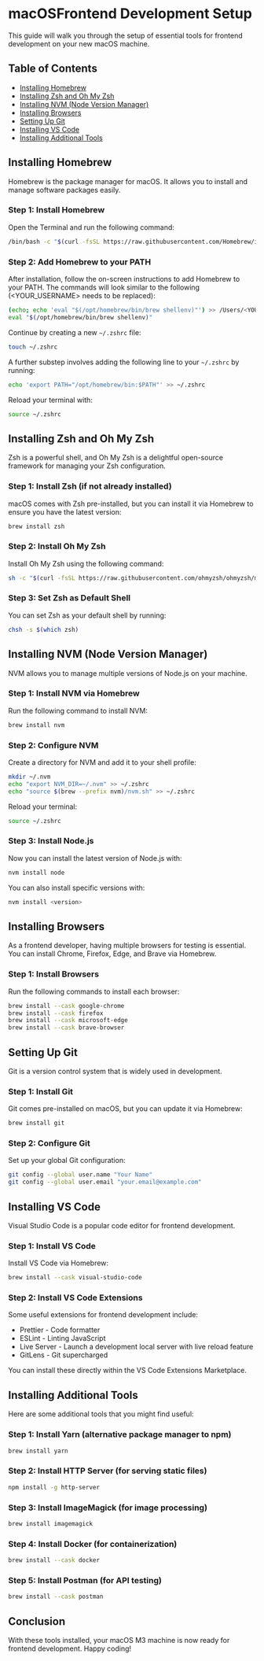 # macOSFrontend Development Setup

This guide will walk you through the setup of essential tools for frontend development on your new macOS machine.

## Table of Contents
- [Installing Homebrew](#installing-homebrew)
- [Installing Zsh and Oh My Zsh](#installing-zsh-and-oh-my-zsh)
- [Installing NVM (Node Version Manager)](#installing-nvm-node-version-manager)
- [Installing Browsers](#installing-browsers)
- [Setting Up Git](#setting-up-git)
- [Installing VS Code](#installing-vs-code)
- [Installing Additional Tools](#installing-additional-tools)

## Installing Homebrew

Homebrew is the package manager for macOS. It allows you to install and manage software packages easily.

### Step 1: Install Homebrew

Open the Terminal and run the following command:

```sh
/bin/bash -c "$(curl -fsSL https://raw.githubusercontent.com/Homebrew/install/HEAD/install.sh)"
```

### Step 2: Add Homebrew to your PATH

After installation, follow the on-screen instructions to add Homebrew to your PATH. The commands will look similar to the following (<YOUR_USERNAME> needs to be replaced):

```sh
(echo; echo 'eval "$(/opt/homebrew/bin/brew shellenv)"') >> /Users/<YOUR_USERNAME>/.zprofile
eval "$(/opt/homebrew/bin/brew shellenv)"

```
Continue by creating a new `~/.zshrc` file:

```sh
touch ~/.zshrc
```

A further substep involves adding the following line to your `~/.zshrc` by running:

```sh
echo 'export PATH="/opt/homebrew/bin:$PATH"' >> ~/.zshrc
```

Reload your terminal with:

```sh
source ~/.zshrc
```

## Installing Zsh and Oh My Zsh

Zsh is a powerful shell, and Oh My Zsh is a delightful open-source framework for managing your Zsh configuration.

### Step 1: Install Zsh (if not already installed)

macOS comes with Zsh pre-installed, but you can install it via Homebrew to ensure you have the latest version:

```sh
brew install zsh
```

### Step 2: Install Oh My Zsh

Install Oh My Zsh using the following command:

```sh
sh -c "$(curl -fsSL https://raw.githubusercontent.com/ohmyzsh/ohmyzsh/master/tools/install.sh)"
```

### Step 3: Set Zsh as Default Shell

You can set Zsh as your default shell by running:

```sh
chsh -s $(which zsh)
```

## Installing NVM (Node Version Manager)

NVM allows you to manage multiple versions of Node.js on your machine.

### Step 1: Install NVM via Homebrew

Run the following command to install NVM:

```sh
brew install nvm
```

### Step 2: Configure NVM

Create a directory for NVM and add it to your shell profile:

```sh
mkdir ~/.nvm
echo "export NVM_DIR=~/.nvm" >> ~/.zshrc
echo "source $(brew --prefix nvm)/nvm.sh" >> ~/.zshrc
```

Reload your terminal:

```sh
source ~/.zshrc
```

### Step 3: Install Node.js

Now you can install the latest version of Node.js with:

```sh
nvm install node
```

You can also install specific versions with:

```sh
nvm install <version>
```

## Installing Browsers

As a frontend developer, having multiple browsers for testing is essential. You can install Chrome, Firefox, Edge, and Brave via Homebrew.

### Step 1: Install Browsers

Run the following commands to install each browser:

```sh
brew install --cask google-chrome
brew install --cask firefox
brew install --cask microsoft-edge
brew install --cask brave-browser
```

## Setting Up Git

Git is a version control system that is widely used in development.

### Step 1: Install Git

Git comes pre-installed on macOS, but you can update it via Homebrew:

```sh
brew install git
```

### Step 2: Configure Git

Set up your global Git configuration:

```sh
git config --global user.name "Your Name"
git config --global user.email "your.email@example.com"
```

## Installing VS Code

Visual Studio Code is a popular code editor for frontend development.

### Step 1: Install VS Code

Install VS Code via Homebrew:

```sh
brew install --cask visual-studio-code
```

### Step 2: Install VS Code Extensions

Some useful extensions for frontend development include:

- Prettier - Code formatter
- ESLint - Linting JavaScript
- Live Server - Launch a development local server with live reload feature
- GitLens - Git supercharged

You can install these directly within the VS Code Extensions Marketplace.

## Installing Additional Tools

Here are some additional tools that you might find useful:

### Step 1: Install Yarn (alternative package manager to npm)

```sh
brew install yarn
```

### Step 2: Install HTTP Server (for serving static files)

```sh
npm install -g http-server
```

### Step 3: Install ImageMagick (for image processing)

```sh
brew install imagemagick
```

### Step 4: Install Docker (for containerization)

```sh
brew install --cask docker
```

### Step 5: Install Postman (for API testing)

```sh
brew install --cask postman
```

## Conclusion

With these tools installed, your macOS M3 machine is now ready for frontend development. Happy coding!
